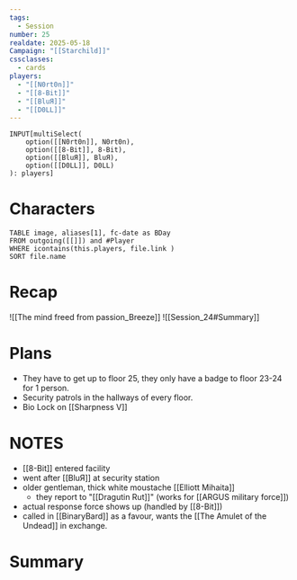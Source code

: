 ```yaml
---
tags:
  - Session
number: 25
realdate: 2025-05-18
Campaign: "[[Starchild]]"
cssclasses:
  - cards
players:
  - "[[N0rt0n]]"
  - "[[8-Bit]]"
  - "[[BluЯ]]"
  - "[[D0LL]]"
---
```

```meta-bind
INPUT[multiSelect(
	option([[N0rt0n]], N0rt0n),
	option([[8-Bit]], 8-Bit),
	option([[BluЯ]], BluЯ),
	option([[D0LL]], D0LL)
): players]
```
# Characters
```dataview
TABLE image, aliases[1], fc-date as BDay
FROM outgoing([[]]) and #Player
WHERE icontains(this.players, file.link )
SORT file.name
```
# Recap
![[The mind freed from passion_Breeze]]
![[Session_24#Summary]]
# Plans
- They have to get up to floor 25, they only have a badge to floor 23-24 for 1 person.
- Security patrols in the hallways of every floor.
- Bio Lock on [[Sharpness V]]
# NOTES
- [[8-Bit]] entered facility
- went after [[BluЯ]] at security station
- older gentleman, thick white moustache [[Elliott Mihaita]]
	- they report to "[[Dragutin Rut]]" (works for [[ARGUS military force]])
- actual response force shows up (handled by [[8-Bit]])
- called in [[BinaryBard]] as a favour, wants the [[The Amulet of the Undead]] in exchange.
# Summary

